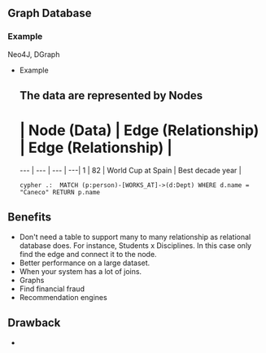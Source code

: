 ## Graph Database
### Example
Neo4J, DGraph
- Example
    
    The data are represented by Nodes 
    -- 
    #   | Node (Data)   | Edge (Relationship) | Edge (Relationship) |
    --- | ---   | --- | ---|
    1   | 82 | World Cup at Spain | Best decade year |
    
    ``cypher .: 
    MATCH (p:person)-[WORKS_AT]->(d:Dept) WHERE d.name = "Caneco" RETURN p.name
    ``
    

## Benefits
 - Don't need a table to support many to many relationship as relational database does. For instance, Students x Disciplines.
 In this case only find the edge and connect it to the node.
 - Better performance on a large dataset.
 - When your system has a lot of joins.
 - Graphs
 - Find financial fraud
 - Recommendation engines

## Drawback
 - 